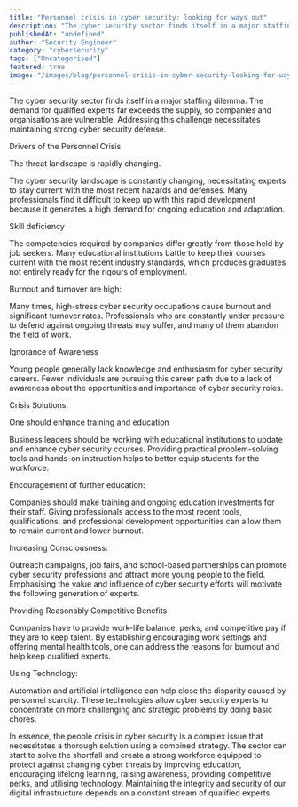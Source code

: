 ```yaml
---
title: "Personnel crisis in cyber security: looking for ways out"
description: "The cyber security sector finds itself in a major staffing dilemma. The demand for qualified experts far exceeds the supply, so companies and organisations are ..."
publishedAt: "undefined"
author: "Security Engineer"
category: "cybersecurity"
tags: ["Uncategorised"]
featured: true
image: "/images/blog/personnel-crisis-in-cyber-security-looking-for-ways-out-featured.webp"
---
```


The cyber security sector finds itself in a major staffing dilemma. The demand for qualified experts far exceeds the supply, so companies and organisations are vulnerable. Addressing this challenge necessitates maintaining strong cyber security defense.

Drivers of the Personnel Crisis

The threat landscape is rapidly changing.

The cyber security landscape is constantly changing, necessitating experts to stay current with the most recent hazards and defenses. Many professionals find it difficult to keep up with this rapid development because it generates a high demand for ongoing education and adaptation.

Skill deficiency

The competencies required by companies differ greatly from those held by job seekers. Many educational institutions battle to keep their courses current with the most recent industry standards, which produces graduates not entirely ready for the rigours of employment.

Burnout and turnover are high:

Many times, high-stress cyber security occupations cause burnout and significant turnover rates. Professionals who are constantly under pressure to defend against ongoing threats may suffer, and many of them abandon the field of work.

Ignorance of Awareness

Young people generally lack knowledge and enthusiasm for cyber security careers. Fewer individuals are pursuing this career path due to a lack of awareness about the opportunities and importance of cyber security roles.

Crisis Solutions:

One should enhance training and education

Business leaders should be working with educational institutions to update and enhance cyber security courses. Providing practical problem-solving tools and hands-on instruction helps to better equip students for the workforce.

Encouragement of further education:

Companies should make training and ongoing education investments for their staff. Giving professionals access to the most recent tools, qualifications, and professional development opportunities can allow them to remain current and lower burnout.

Increasing Consciousness:

Outreach campaigns, job fairs, and school-based partnerships can promote cyber security professions and attract more young people to the field. Emphasising the value and influence of cyber security efforts will motivate the following generation of experts.

Providing Reasonably Competitive Benefits

Companies have to provide work-life balance, perks, and competitive pay if they are to keep talent. By establishing encouraging work settings and offering mental health tools, one can address the reasons for burnout and help keep qualified experts.

Using Technology:

Automation and artificial intelligence can help close the disparity caused by personnel scarcity. These technologies allow cyber security experts to concentrate on more challenging and strategic problems by doing basic chores.

In essence, the people crisis in cyber security is a complex issue that necessitates a thorough solution using a combined strategy. The sector can start to solve the shortfall and create a strong workforce equipped to protect against changing cyber threats by improving education, encouraging lifelong learning, raising awareness, providing competitive perks, and utilising technology. Maintaining the integrity and security of our digital infrastructure depends on a constant stream of qualified experts.
